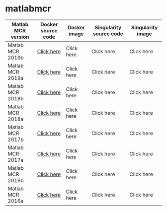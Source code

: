 # matlabmcr

| Matlab MCR version | Docker source code | Docker image | Singularity source code | Singularity image |
|--------------------|--------------------|--------------|-------------------------|-------------------|
| Matlab MCR 2019b   | [Click here](https://github.com/icaoberg/docker-matlabmcr2019b)         | Click here   | Click here              | Click here        |
| Matlab MCR 2019a   | [Click here](https://github.com/icaoberg/docker-matlabmcr2019a)         | Click here   | Click here              | Click here        |
| Matlab MCR 2018b   | [Click here](https://github.com/icaoberg/docker-matlabmcr2018b)         | Click here   | Click here              | Click here        |
| Matlab MCR 2018a   | [Click here](https://github.com/icaoberg/docker-matlabmcr2018a)         | Click here   | Click here              | Click here        |
| Matlab MCR 2017b   | [Click here](https://github.com/icaoberg/docker-matlabmcr2017b)         | Click here   | Click here              | Click here        |
| Matlab MCR 2017a   | [Click here](https://github.com/icaoberg/docker-matlabmcr2017a)         | Click here   | Click here              | Click here        |
| Matlab MCR 2016b   | [Click here](https://github.com/icaoberg/docker-matlabmcr2016b)         | Click here   | Click here              | Click here        |
| Matlab MCR 2016a   | [Click here](https://github.com/icaoberg/docker-matlabmcr2016a)         | Click here   | Click here              | Click here        |
